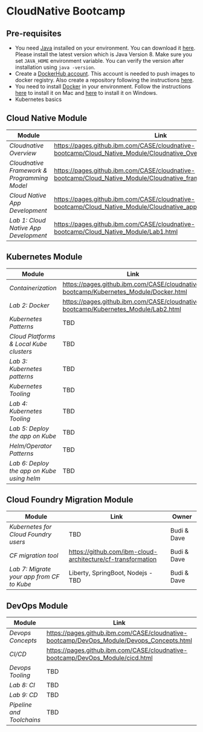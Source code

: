 # CloudNative Bootcamp

## Pre-requisites 

- You need [Java](https://www.java.com/en/) installed on your environment. You can download it [here](https://www.java.com/download/). Please install the latest version which is Java Version 8. Make sure you set `JAVA_HOME` environment variable. You can verify the version after installation using `java -version`.
- Create a [DockerHub account](https://hub.docker.com/). This account is needed to push images to docker registry. Also create a repository following the instructions [here](https://docs.docker.com/docker-hub/repos/[).
- You need to install [Docker](https://www.docker.com/) in your environment. Follow the instructions [here](https://docs.docker.com/docker-for-mac/install/) to install it on Mac and [here](https://docs.docker.com/docker-for-windows/install/) to install it on Windows.
- Kubernetes basics

## Cloud Native Module 

| Module | Link | Owner |
| ------ | ---- | ----- |
| *Cloudnative Overview* | https://pages.github.ibm.com/CASE/cloudnative-bootcamp/Cloud_Native_Module/Cloudnative_Overview.html | Hema |
| *Cloudnative Framework & Programming Model* | https://pages.github.ibm.com/CASE/cloudnative-bootcamp/Cloud_Native_Module/Cloudnative_framework_prog_model.html | Hema |
| *Cloud Native App Development* | https://pages.github.ibm.com/CASE/cloudnative-bootcamp/Cloud_Native_Module/Cloudnative_app_development.html | Hema |
| *Lab 1: Cloud Native App Development* | https://pages.github.ibm.com/CASE/cloudnative-bootcamp/Cloud_Native_Module/Lab1.html | Hema |

 ## Kubernetes Module

| Module | Link | Owner |
| ------ | ---- | ----- |
| *Containerization* | https://pages.github.ibm.com/CASE/cloudnative-bootcamp/Kubernetes_Module/Docker.html | Hema |
| *Lab 2: Docker* | https://pages.github.ibm.com/CASE/cloudnative-bootcamp/Kubernetes_Module/Lab2.html | Hema |
| *Kubernetes Patterns* | TBD | Bryan |
| *Cloud Platforms & Local Kube clusters* | TBD | Bryan |
| *Lab 3: Kubernetes patterns* | TBD | Bryan |
| *Kubernetes Tooling* | TBD | Bryan |
| *Lab 4: Kubernetes Tooling* | TBD | Bryan |
| *Lab 5: Deploy the app on Kube* | TBD | Bryan |
| *Helm/Operator Patterns* | TBD | Bryan |
| *Lab 6: Deploy the app on Kube using helm* | TBD | Bryan |

## Cloud Foundry Migration Module

| Module | Link | Owner |
| ------ | ---- | ----- |
| *Kubernetes for Cloud Foundry users* | TBD | Budi & Dave |
| *CF migration tool* | https://github.com/ibm-cloud-architecture/cf-transformation | Budi & Dave |
| *Lab 7: Migrate your app from CF to Kube* | Liberty, SpringBoot, Nodejs  - TBD| Budi & Dave |

## DevOps Module

| Module | Link | Owner |
| ------ | ---- | ----- |
| *Devops Concepts* | https://pages.github.ibm.com/CASE/cloudnative-bootcamp/DevOps_Module/Devops_Concepts.html | Hema |
| *CI/CD* | https://pages.github.ibm.com/CASE/cloudnative-bootcamp/DevOps_Module/cicd.html | Hema |
| *Devops Tooling* | TBD | Hema |
| *Lab 8: CI* | TBD | Hema |
| *Lab 9: CD* | TBD | Hema |
| *Pipeline and Toolchains* | TBD | Hema / Bryan |
